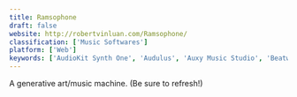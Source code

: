 ```yaml
---
title: Ramsophone
draft: false 
website: http://robertvinluan.com/Ramsophone/
classification: ['Music Softwares']
platform: ['Web']
keywords: ['AudioKit Synth One', 'Audulus', 'Auxy Music Studio', 'Beatwave', 'Blocs Wave', 'Cycle', 'Google Music Lab', 'Groovebox', 'Keezy Drummer', 'Magenta Studio', 'NodeBeat', 'Pacemaker', 'Sampulator', 'Silenz', 'Splice Beat Maker', 'StepMania', 'Super Looper', 'The Trap Factory', 'Type Drummer', 'keezy']
---
```

A generative art/music machine. (Be sure to refresh!)